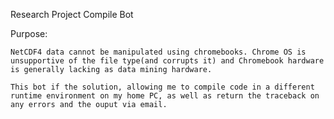 Research Project Compile Bot

Purpose:
        
    NetCDF4 data cannot be manipulated using chromebooks. Chrome OS is unsupportive of the file type(and corrupts it) and Chromebook hardware is generally lacking as data mining hardware.
    
    This bot if the solution, allowing me to compile code in a different runtime environment on my home PC, as well as return the traceback on any errors and the ouput via email.
